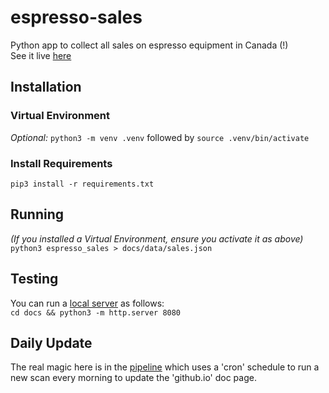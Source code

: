 # espresso-sales
Python app to collect all sales on espresso equipment in Canada (!)  
See it live [here](http://espresso-sales.mcconomy.org/)

## Installation

### Virtual Environment
*Optional:* `python3 -m venv .venv` followed by `source .venv/bin/activate`

### Install Requirements
`pip3 install -r requirements.txt`

## Running
*(If you installed a Virtual Environment, ensure you activate it as above)*  
`python3 espresso_sales > docs/data/sales.json`

## Testing
You can run a [local server](http://localhost:8080/) as follows:  
`cd docs && python3 -m http.server 8080`

## Daily Update
The real magic here is in the [pipeline](.github/workflows/refresh.yml) which uses a 'cron' schedule to run a new scan every morning to update the 'github.io' doc page.
